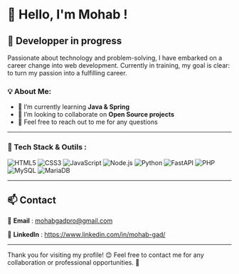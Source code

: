 # 👋 Hello, I'm Mohab !

## 🚀 Developper in progress

Passionate about technology and problem-solving, I have embarked on a career change into web development. Currently in training, my goal is clear: to turn my passion into a fulfilling career.


### 💡 About Me:

- 🌱 I’m currently learning **Java & Spring**
- 👯 I’m looking to collaborate on **Open Source projects**
- 💬 Feel free to reach out to me for any questions

---

### 🚀 Tech Stack & Outils :
![HTML5](https://img.shields.io/badge/HTML5-%23E34F26.svg?style=for-the-badge&logo=html5&logoColor=white)
![CSS3](https://img.shields.io/badge/CSS3-%231572B6.svg?style=for-the-badge&logo=css3&logoColor=white)
![JavaScript](https://img.shields.io/badge/JavaScript-%23F7DF1E.svg?style=for-the-badge&logo=javascript&logoColor=black)
![Node.js](https://img.shields.io/badge/Node.js-%2343853D.svg?style=for-the-badge&logo=nodedotjs&logoColor=white)
![Python](https://img.shields.io/badge/Python-3776AB?style=for-the-badge&logo=python&logoColor=white)
![FastAPI](https://img.shields.io/badge/FastAPI-009688?style=for-the-badge&logo=fastapi&logoColor=white)
![PHP](https://img.shields.io/badge/PHP-%23777BB4.svg?style=for-the-badge&logo=php&logoColor=white)
![MySQL](https://img.shields.io/badge/MySQL-%2300f.svg?style=for-the-badge&logo=mysql&logoColor=white)
![MariaDB](https://img.shields.io/badge/MariaDB-%234B92DB.svg?style=for-the-badge&logo=mariadb&logoColor=white)

---

## 📫 Contact

📧 **Email** : mohabgadpro@gmail.com

💼 **LinkedIn** : https://www.linkedin.com/in/mohab-gad/  

---

Thank you for visiting my profile! 😊 Feel free to contact me for any collaboration or professional opportunities. 🚀

